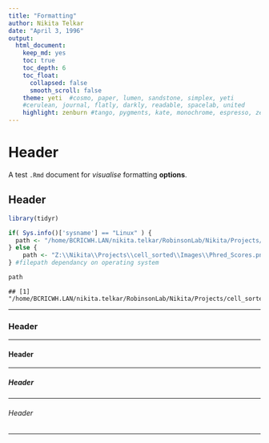 ```yaml
---
title: "Formatting" 
author: Nikita Telkar 
date: "April 3, 1996"
output: 
  html_document: 
    keep_md: yes 
    toc: true 
    toc_depth: 6
    toc_float: 
      collapsed: false 
      smooth_scroll: false 
    theme: yeti  #cosmo, paper, lumen, sandstone, simplex, yeti
    #cerulean, journal, flatly, darkly, readable, spacelab, united
    highlight: zenburn #tango, pygments, kate, monochrome, espresso, zenburn, haddock, textmate.
--- 
```


# Header  

A test `.Rmd` document for *visualise* formatting **options**.  

## Header  


```r
library(tidyr)  

if( Sys.info()['sysname'] == "Linux" ) {
  path <- "/home/BCRICWH.LAN/nikita.telkar/RobinsonLab/Nikita/Projects/cell_sorted/Images/Phred_Scores.png"
} else {
    path <- "Z:\\Nikita\\Projects\\cell_sorted\\Images\\Phred_Scores.png"
} #filepath dependancy on operating system

path
```

```
## [1] "/home/BCRICWH.LAN/nikita.telkar/RobinsonLab/Nikita/Projects/cell_sorted/Images/Phred_Scores.png"
```
***

### Header  

***

#### Header  

***

##### Header  

***

###### Header  

***
